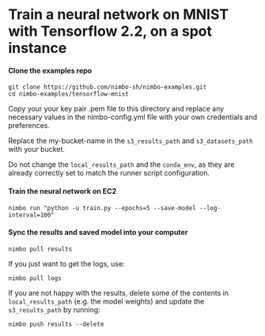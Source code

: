 # Train a neural network on MNIST with Tensorflow 2.2, on a spot instance

#### Clone the examples repo
```
git clone https://github.com/nimbo-sh/nimbo-examples.git
cd nimbo-examples/tensorflow-mnist
```
Copy your your key pair .pem file to this directory and replace any necessary values in the nimbo-config.yml file with your own credentials and preferences.

Replace the my-bucket-name in the `s3_results_path` and `s3_datasets_path` with your bucket.

Do not change the `local_results_path` and the `conda_env`, as they are already correctly set to match the runner script configuration.

#### Train the neural network on EC2
```
nimbo run "python -u train.py --epochs=5 --save-model --log-interval=100"
```

#### Sync the results and saved model into your computer
```
nimbo pull results
```

If you just want to get the logs, use:
```
nimbo pull logs
```

If you are not happy with the results, delete some of the contents in `local_results_path` (e.g. the model weights) and update the `s3_results_path` by running:
```
nimbo push results --delete
```
